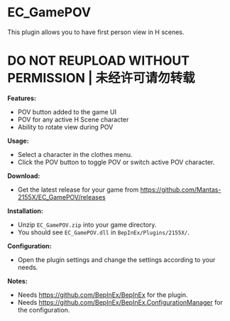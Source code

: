 # EC_GamePOV

This plugin allows you to have first person view in H scenes.  

# DO NOT REUPLOAD WITHOUT PERMISSION | 未经许可请勿转载

**Features:**
* POV button added to the game UI
* POV for any active H Scene character
* Ability to rotate view during POV

**Usage:**  
* Select a character in the clothes menu.  
* Click the POV button to toggle POV or switch active POV character.  

**Download:**  
* Get the latest release for your game from https://github.com/Mantas-2155X/EC_GamePOV/releases  

**Installation:**  
* Unzip `EC_GamePOV.zip` into your game directory.  
* You should see `EC_GamePOV.dll` in `BepInEx/Plugins/2155X/`.  

**Configuration:**  
* Open the plugin settings and change the settings according to your needs.  

**Notes:**
* Needs https://github.com/BepInEx/BepInEx for the plugin.
* Needs https://github.com/BepInEx/BepInEx.ConfigurationManager for the configuration.
